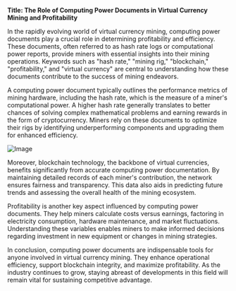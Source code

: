 **Title: The Role of Computing Power Documents in Virtual Currency Mining and Profitability**

In the rapidly evolving world of virtual currency mining, computing power documents play a crucial role in determining profitability and efficiency. These documents, often referred to as hash rate logs or computational power reports, provide miners with essential insights into their mining operations. Keywords such as "hash rate," "mining rig," "blockchain," "profitability," and "virtual currency" are central to understanding how these documents contribute to the success of mining endeavors.

A computing power document typically outlines the performance metrics of mining hardware, including the hash rate, which is the measure of a miner's computational power. A higher hash rate generally translates to better chances of solving complex mathematical problems and earning rewards in the form of cryptocurrency. Miners rely on these documents to optimize their rigs by identifying underperforming components and upgrading them for enhanced efficiency.

![Image](https://github.com/user-attachments/assets/31692037-0104-4703-abd1-696b6a7dd41b)

Moreover, blockchain technology, the backbone of virtual currencies, benefits significantly from accurate computing power documentation. By maintaining detailed records of each miner's contribution, the network ensures fairness and transparency. This data also aids in predicting future trends and assessing the overall health of the mining ecosystem.

Profitability is another key aspect influenced by computing power documents. They help miners calculate costs versus earnings, factoring in electricity consumption, hardware maintenance, and market fluctuations. Understanding these variables enables miners to make informed decisions regarding investment in new equipment or changes in mining strategies.

In conclusion, computing power documents are indispensable tools for anyone involved in virtual currency mining. They enhance operational efficiency, support blockchain integrity, and maximize profitability. As the industry continues to grow, staying abreast of developments in this field will remain vital for sustaining competitive advantage.
